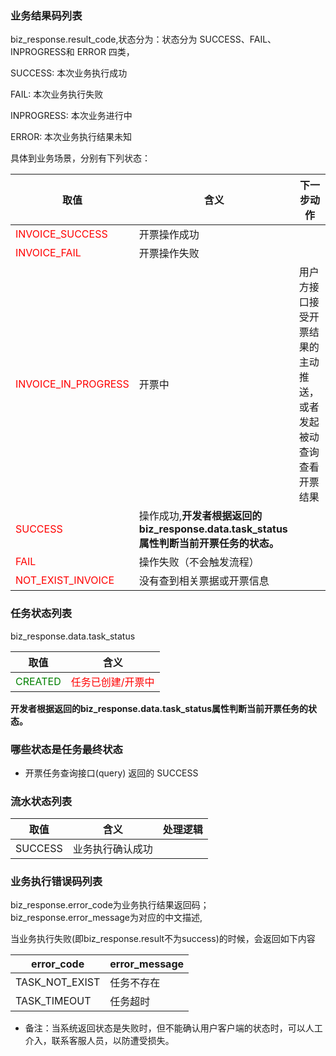 ### 业务结果码列表

biz_response.result_code,状态分为：状态分为 SUCCESS、FAIL、INPROGRESS和 ERROR 四类，

SUCCESS: 本次业务执行成功

FAIL: 本次业务执行失败

INPROGRESS: 本次业务进行中

ERROR: 本次业务执行结果未知

具体到业务场景，分别有下列状态：

取值 |含义 | 下一步动作 
--------- | ------ | -----  
<font color="red">INVOICE_SUCCESS</font>|	开票操作成功	| 
<font color="red">INVOICE_FAIL</font>	| 开票操作失败	| 
<font color="red">INVOICE_IN_PROGRESS</font> | 开票中  | 用户方接口接受开票结果的主动推送，或者发起被动查询查看开票结果
<font color="red">SUCCESS|	操作成功,**开发者根据返回的biz_response.data.task_status属性判断当前开票任务的状态。**| 
<font color="red">FAIL	|操作失败（不会触发流程）| 
<font color="red">NOT_EXIST_INVOICE	|没有查到相关票据或开票信息| 

### 任务状态列表

biz_response.data.task_status	

取值 |含义  
--------- | ------
<font color="green">CREATED</font>	| <font color="red">任务已创建/开票中</font>

**开发者根据返回的biz_response.data.task_status属性判断当前开票任务的状态。**

### 哪些状态是任务最终状态
- 开票任务查询接口(query) 返回的 SUCCESS  


### 流水状态列表

取值 |含义 | 处理逻辑 
--------- | ------ | -----  
SUCCESS	|业务执行确认成功|



### 业务执行错误码列表

biz_response.error_code为业务执行结果返回码；biz_response.error_message为对应的中文描述,

当业务执行失败(即biz_response.result不为success)的时候，会返回如下内容

error_code |error_message
--------- | ------
TASK_NOT_EXIST | 任务不存在
TASK_TIMEOUT | 任务超时

 * 备注：当系统返回状态是失败时，但不能确认用户客户端的状态时，可以人工介入，联系客服人员，以防遭受损失。